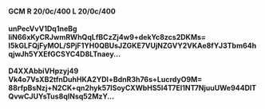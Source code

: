 #### GCM R 20/0c/400 L 20/0c/400
**unPecVvV1Dq1neBg**<br/>**liN66xKyCRJwmRWhQqLfBCzZj4w9+dekYc8zcs2DKMs=**<br/>**I5kGLFQjFyMOL/SPjF1YH0QBUsJZGKE7VUjNZGVY2VKAe8fYJ3Tbm64hqjwJh5YXEfGCSYC4D8LTnaey...**<br/><br/>
**D4XXAbbiVHpzyj49**<br/>**Vk4o7VsXB2tfnDuhHKA2YDl+BdnR3h76s+LucrdyO9M=**<br/>**88rfpBsNzj+N2CK+qn2hyk57ISoyCXWbHS5l4T7El1NT7NjuuUWe944DlTQvwCJUYsTus8qINsq52MzY...**